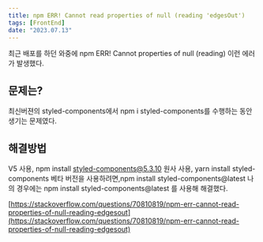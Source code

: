 ```yaml
---
title: npm ERR! Cannot read properties of null (reading 'edgesOut')
tags: [FrontEnd]
date: "2023.07.13"
---
```

최근 배포를 하던 와중에 npm ERR! Cannot properties of null (reading) 이런 에러가 발생했다.

## 문제는? 

최신버젼의 styled-components에서 npm i styled-components를 수행하는 동안 생기는 문제였다.

## 해결방법 

V5 사용, npm install styled-components@5.3.10 원사 사용, yarn install styled-components 베타 버전을 사용하려면,npm install styled-components@latest 나의 경우에는 npm install styled-components@latest 를 사용해 해결했다.

[https://stackoverflow.com/questions/70810819/npm-err-cannot-read-properties-of-null-reading-edgesout](https://stackoverflow.com/questions/70810819/npm-err-cannot-read-properties-of-null-reading-edgesout) 
